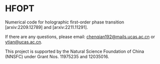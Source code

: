 # HFOPT
Numerical code for holographic first-order phase transition [arxiv:2209.12789] and [arxiv:2211.11291].

If there are any questions, please email: chenqian192@mails.ucas.ac.cn or ytian@ucas.ac.cn.

This project is supported by the Natural Science Foundation of China (NNSFC) under Grant Nos. 11975235 and 12035016.
